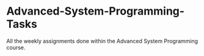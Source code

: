 # Advanced-System-Programming-Tasks
All the weekly assignments done within the Advanced System Programming course.
